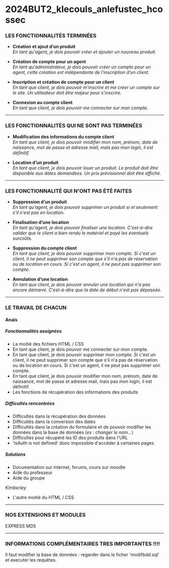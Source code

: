 # 2024BUT2_klecouls_anlefustec_hcossec


### LES FONCTIONNALITÉS TERMINÉES

- **Création et ajout d’un produit**  
  *En tant qu’agent, je dois pouvoir créer et ajouter un nouveau produit.*

- **Création de compte pour un agent**  
  *En tant qu’administrateur, je dois pouvoir créer un compte pour un agent, cette création est indépendante de l'inscription d’un client.*

- **Inscription et création de compte pour un client**  
  *En tant que client, je dois pouvoir m’inscrire et me créer un compte sur le site. Un utilisateur doit être majeur pour s'inscrire.*

- **Connexion au compte client**  
  *En tant que client, je dois pouvoir me connecter sur mon compte.*

--------------------------------------------------------------------------------------

### LES FONCTIONNALITÉS QUI NE SONT PAS TERMINÉES

- **Modification des informations du compte client**  
  *En tant que client, je dois pouvoir modifier mon nom, prénom, date de naissance, mot de passe et adresse mail, mais pas mon login, il est définitif.*

- **Location d’un produit**  
  *En tant que client, je dois pouvoir louer un produit. Le produit doit être disponible aux dates demandées. Un prix prévisionnel doit être affiché.*

--------------------------------------------------------------------------------------

### LES FONCTIONNALITÉ QUI N'ONT PAS ÉTÉ FAITES

- **Suppression d’un produit**  
  *En tant qu'agent, je dois pouvoir supprimer un produit si et seulement s'il n'est pas en location.*

- **Finalisation d’une location**  
  *En tant qu’agent, je dois pouvoir finaliser une location. C'est-à-dire valider que le client a bien rendu le matériel et payé les éventuels surcoûts.*

- **Suppression du compte client**  
  *En tant que client, je dois pouvoir supprimer mon compte. Si c'est un client, il ne peut supprimer son compte que s'il n'a pas de réservation ou de location en cours. Si c'est un agent, il ne peut pas supprimer son compte.*

- **Annulation d’une location**  
  *En tant que client, je dois pouvoir annuler une location qui n'a pas encore démarré. C'est-à-dire que la date de début n'est pas dépassée.*

--------------------------------------------------------------------------------------

### LE TRAVAIL DE CHACUN

#### Anaïs

##### Fonctionnalités assignées

- La moitié des fichiers HTML / CSS
- En tant que client, je dois pouvoir me connecter sur mon compte.
- En tant que client, je dois pouvoir supprimer mon compte. Si c'est un client, il ne peut supprimer son compte que s'il n'a pas de réservation ou de location en cours. Si c'est un agent, il ne peut pas supprimer son compte.
- En tant que client, je dois pouvoir modifier mon nom, prénom, date de naissance, mot de passe et adresse mail, mais pas mon login, il est définitif.
- Les fonctions de récupération des informations des produits

##### Difficultés rencontrées

- Difficultés dans la récupération des données
- Difficultés dans la conversion des dates
- Difficultés dans la création du formulaire et de pouvoir modifier les données dans la base de données (*ex : changer le nom...*)
- Difficultés pour récupéré les ID des produits dans l'URL
- 'IsAuth is not defined' donc impossible d'accéder à certaines pages

##### Solutions 

- Documentation sur internet, forums, cours sur moodle
- Aide du professeur
- Aide du groupe


*Kimberley*
- L'autre moitié du HTML / CSS


--------------------------------------------------------------------------------------

### NOS EXTENSIONS ET MODULES

EXPRESS
MD5

--------------------------------------------------------------------------------------

### INFORMATIONS COMPLÉMENTAIRES TRES IMPORTANTES !!!!

Il faut modifier la base de données : regarder dans le ficher 'modifbdd.sql' et executer les requêtes.






